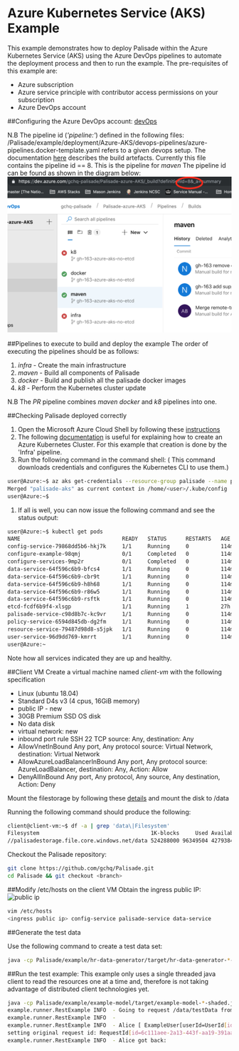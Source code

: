 # Azure Kubernetes Service (AKS) Example

This example demonstrates how to deploy Palisade within the Azure Kubernetes Service (AKS)  using the Azure DevOps pipelines to automate the deployment process and then to run the example.
The pre-requisites of this example are:
- Azure subscription
- Azure service principle with contributor access permissions on your subscription
- Azure DevOps account

##Configuring the Azure DevOps account: 
[devOps](./ConfigureAzureDevOPS.md)

N.B The pipeline id (*'pipeline:'*) defined in the following files:
/Palisade/example/deployment/Azure-AKS/devops-pipelines/azure-pipelines.docker-template.yaml
refers to a given devops setup.
The documentation [here](https://docs.microsoft.com/en-us/azure/devops/pipelines/tasks/utility/download-build-artifacts?view=azure-devops) describes the build artefacts.
Currently this file contains the pipeline id == 8. This is the pipeline for *maven*
The pipeline id can be found as shown in the diagram below:
![public ip](./buildId.png)

##Pipelines to execute to build and deploy the example
The order of executing the pipelines should be as follows:
1. *infra* - Create the main infrastructure
1. *maven* - Build all components of Palisade
1. *docker* - Build and publish all the palisade docker images
1. *k8* - Perform the Kubernetes cluster update

N.B The *PR* pipeline combines *maven* *docker* and *k8* pipelines into one.

##Checking Palisade deployed correctly
1. Open the Microsoft Azure Cloud Shell by following these [instructions](https://docs.microsoft.com/en-us/azure/cloud-shell/quickstart)
1. The following [documentation](https://docs.microsoft.com/en-us/azure/aks/kubernetes-walkthrough) is useful for explaining how to create an Azure Kubernetes Cluster. For this example that creation is done by the 'Infra' pipeline.
1. Run the following command in the command shell:
( This command downloads credentials and configures the Kubernetes CLI to use them.)
```bash
user@Azure:~$ az aks get-credentials --resource-group palisade --name palisade-aks
Merged "palisade-aks" as current context in /home/<user>/.kube/config
user@Azure:~$
```
1. If all is well, you can now issue the following command and see the status output:

```bash
user@Azure:~$ kubectl get pods
NAME                                READY   STATUS      RESTARTS   AGE
config-service-79868dd5b6-hkj7k     1/1     Running     0          114m
configure-example-98qmj             0/1     Completed   0          114m
configure-services-9mp2r            0/1     Completed   0          114m
data-service-64f596c6b9-bfcs4       1/1     Running     0          114m
data-service-64f596c6b9-cbr9t       1/1     Running     0          114m
data-service-64f596c6b9-h8h68       1/1     Running     0          114m
data-service-64f596c6b9-r86w5       1/1     Running     0          114m
data-service-64f596c6b9-rsftk       1/1     Running     0          114m
etcd-fcdf6b9f4-xlsgp                1/1     Running     1          27h
palisade-service-c98d8b7c-kc9vr     1/1     Running     0          114m
policy-service-6594d845db-dg2fm     1/1     Running     0          114m
resource-service-79487d98d8-s5jpk   1/1     Running     0          114m
user-service-96d9dd769-kmrrt        1/1     Running     0          114m
user@Azure:~
```

Note how all services indicated they are up and healthy.

##Client VM
Create a virtual machine named *client-vm* with the following specification
* Linux (ubuntu 18.04)
* Standard D4s v3 (4 cpus, 16GiB memory)
* public IP - new
* 30GB Premium SSD OS disk
* No data disk
* virtual network: new
* inbound port rule SSH 22 TCP source: Any, destination: Any
* AllowVnetInBound Any port, Any protocol source: Virtual Network, destination: Virtual Network
* AllowAzureLoadBalancerInBound Any port, Any protocol source: AzureLoadBalancer, destination: Any, Action: Allow
* DenyAllInBound Any port, Any protocol, Any source, Any destination, Action: Deny

Mount the filestorage by following these [details](https://docs.microsoft.com/en-us/azure/virtual-machines/linux/mount-azure-file-storage-on-linux-using-smb) 
and mount the disk to /data

Running the following command should produce the following:

```bash
client@client-vm:~$ df -a | grep 'data\|Filesystem'
Filesystem                                   1K-blocks     Used Available Use% Mounted on
//palisadestorage.file.core.windows.net/data 524288000 96349504 427938496  19% /data
```

Checkout the Palisade repository:
```bash
git clone https://github.com/gchq/Palisade.git
cd Palisade && git checkout <branch>
```

##Modify /etc/hosts on the client VM
Obtain the ingress public IP:
![public ip](./publicIp.png)


```bash
vim /etc/hosts
<ingress public ip> config-service palisade-service data-service
```

##Generate the test data 

Use the following command to create a test data set:

```bash
java -cp Palisade/example/hr-data-generator/target/hr-data-generator-*-shaded.jar uk.gov.gchq.palisade.example.hrdatagenerator.CreateData /data/testData/ <number of records> <number of files to split records over> <number of threads to use> &
```

##Run the test example:
This example only uses a single threaded java client to read the resources one at a time and, therefore is not taking advantage of distributed client technologies yet.

```bash
java -cp Palisade/example/example-model/target/example-model-*-shaded.jar -DPALISADE_REST_CONFIG_PATH=Palisade/example/deployment/Azure-AKS/configRest.json uk.gov.gchq.palisade.example.runner.RestExample /data/testData 
example.runner.RestExample INFO  - Going to request /data/testData from Palisade
example.runner.RestExample INFO  - 
example.runner.RestExample INFO  - Alice [ ExampleUser[userId=UserId[id=Alice],roles=[HR],auths=[private, public],trainingCourses=[PAYROLL_TRAINING_COURSE]] } is reading the Employee file with a purpose of SALARY...
setting original request id: RequestId[id=6c111aee-2a13-443f-aa19-391aaf014269]
example.runner.RestExample INFO  - Alice got back: 

```
